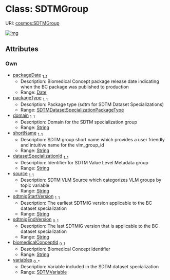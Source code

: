 
# Class: SDTMGroup




URI: [cosmos:SDTMGroup](https://www.cdisc.org/cosmos/1-0SDTMGroup)


[![img](https://yuml.me/diagram/nofunky;dir:TB/class/[SDTMVariable],[SDTMVariable]<variables%200..*-++[SDTMGroup&#124;packageDate:date;packageType:SDTMDatasetSpecializationPackageType;domain:string;shortName:string;datasetSpecializationId:string;source:string;sdtmigStartVersion:string;sdtmigEndVersion:string%20%3F;biomedicalConceptId:string%20%3F])](https://yuml.me/diagram/nofunky;dir:TB/class/[SDTMVariable],[SDTMVariable]<variables%200..*-++[SDTMGroup&#124;packageDate:date;packageType:SDTMDatasetSpecializationPackageType;domain:string;shortName:string;datasetSpecializationId:string;source:string;sdtmigStartVersion:string;sdtmigEndVersion:string%20%3F;biomedicalConceptId:string%20%3F])

## Attributes


### Own

 * [packageDate](packageDate.md)  <sub>1..1</sub>
     * Description: Biomedical Concept package release date indicating when the BC package was published to production
     * Range: [Date](types/Date.md)
 * [packageType](packageType.md)  <sub>1..1</sub>
     * Description: Package type (sdtm for SDTM Dataset Specializations)
     * Range: [SDTMDatasetSpecializationPackageType](SDTMDatasetSpecializationPackageType.md)
 * [domain](domain.md)  <sub>1..1</sub>
     * Description: Domain for the SDTM specialization group
     * Range: [String](types/String.md)
 * [shortName](shortName.md)  <sub>1..1</sub>
     * Description: SDTM group short name which provides a user friendly and intuitive name for the vlm_group_id
     * Range: [String](types/String.md)
 * [datasetSpecializationId](datasetSpecializationId.md)  <sub>1..1</sub>
     * Description: Identifier for SDTM Value Level Metadata group
     * Range: [String](types/String.md)
 * [source](source.md)  <sub>1..1</sub>
     * Description: SDTM VLM Source which categorizes VLM groups by topic variable
     * Range: [String](types/String.md)
 * [sdtmigStartVersion](sdtmigStartVersion.md)  <sub>1..1</sub>
     * Description: The earliest SDTMIG version applicable to the BC dataset specialization
     * Range: [String](types/String.md)
 * [sdtmigEndVersion](sdtmigEndVersion.md)  <sub>0..1</sub>
     * Description: The last SDTMIG version that is applicable to the BC dataset specialization
     * Range: [String](types/String.md)
 * [biomedicalConceptId](biomedicalConceptId.md)  <sub>0..1</sub>
     * Description: Biomedical Concept identifier
     * Range: [String](types/String.md)
 * [variables](variables.md)  <sub>0..\*</sub>
     * Description: Variable included in the SDTM dataset specialization
     * Range: [SDTMVariable](SDTMVariable.md)

